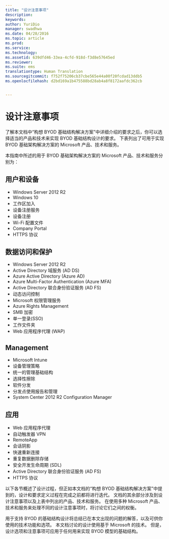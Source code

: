 ```yaml
---
title: "设计注意事项"
description: 
keywords: 
author: YuriDio
manager: swadhwa
ms.date: 04/28/2016
ms.topic: article
ms.prod: 
ms.service: 
ms.technology: 
ms.assetid: 639dfd46-33ea-4cfd-918d-f3d8e57645ed
ms.reviewer: 
ms.suite: ems
translationtype: Human Translation
ms.sourcegitcommit: f752f75206cb37cbe565e44a00f20fcdad13ddb5
ms.openlocfilehash: d2bd169a1b475588bd28ab4a8f8172aafdc362cb


---
```


# 设计注意事项

了解本文档中“构想 BYOD 基础结构解决方案”中详细介绍的要求之后，你可以选择适当的产品和技术来实现 BYOD 基础结构设计的要求。 下表列出了可用于实现 BYOD 基础架构解决方案的 Microsoft 产品、技术和服务。

本指南中所述的用于 BYOD 基础架构解决方案的 Microsoft 产品、技术和服务分别为：

## 用户和设备

- Windows Server 2012 R2
- Windows 10
- 工作区加入
- 设备注册服务
- 设备注册
- Wi-Fi 配置文件
- Company Portal
- HTTPS 协议

## 数据访问和保护

- Windows Server 2012 R2
- Active Directory 域服务 (AD DS)
- Azure Active Directory (Azure AD)
- Azure Multi-Factor Authentication (Azure MFA)
- Active Directory 联合身份验证服务 (AD FS)
- 动态访问控制
- Microsoft 权限管理服务
- Azure Rights Management 
- SMB 加密
- 单一登录(SSO)
- 工作文件夹
- Web 应用程序代理 (WAP)

## Management

- Microsoft Intune
- 设备管理策略
- 统一的管理基础结构
- 选择性擦除
- 软件分发
- 分发点使用报告和管理
- System Center 2012 R2 Configuration Manager

## 应用

- Web 应用程序代理
- 自动触发器 VPN
- RemoteApp
- 会话阴影
- 快速重新连接
- 重复数据删除存储
- 安全开发生命周期 (SDL)
- Active Directory 联合身份验证服务 (AD FS)
- HTTPS 协议

以下各节概述了设计过程，但正如本文档的“构想 BYOD 基础结构解决方案”中提到的，设计和要求定义过程在完成之前都将进行迭代。
文档的其余部分涉及到设计注意事项以及上表中列出的产品、技术和服务。 在使用多种 Microsoft 产品、技术和服务来处理不同的设计注意事项时，将讨论它们之间的权衡。

用于支持 BYOD 的基础结构设计将总结已在本文出现的问题的解答，以及可供你使用的技术功能和选项。 本文档讨论的设计使用基于 Microsoft 的技术。 但是，设计选项和注意事项可应用于任何用来实现 BYOD 模型的基础结构。





<!--HONumber=Jul16_HO3-->


